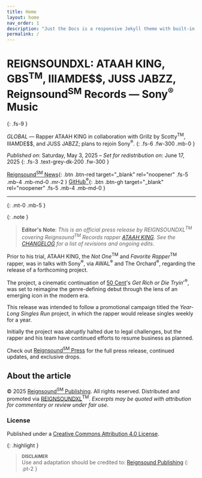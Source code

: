 ```yaml
---
title: Home
layout: home
nav_order: 1
description: "Just the Docs is a responsive Jekyll theme with built-in search that is easily customizable and hosted on GitHub Pages."
permalink: /
---
```


# REIGNSOUNDXL: ATAAH KING, GBS<sup class="tm-title">TM</sup>, IIIAMDE$$, JUSS JABZZ, Reignsound<sup class="tm-title">SM</sup> Records ― Sony<sup class="tmr-title">&reg;</sup> Music
{: .fs-9 }

*GLOBAL* ― Rapper ATAAH KING in collaboration with Grillz by Scotty<sup class="tm">TM</sup>, IIIAMDE$$, and JUSS JABZZ; plans to rejoin Sony<sup class="tmr-lede">&reg;</sup>.
{: .fs-6 .fw-300 .mb-0 }

*Published on*: Saturday, May 3, 2025 &ndash; *Set for redistribution on*: June 17, 2025
{: .fs-3 .text-grey-dk-200 .fw-300 }

[Reignsound<sup class="tm">SM</sup> News](https://reignsoundnews.github.io/){: .btn .btn-red target="_blank" rel="noopener" .fs-5 .mb-4 .mb-md-0 .mr-2 }
[GitHub<sup class="tmr">&reg;</sup>][Reignsound Press repo]{: .btn .btn-gh target="_blank" rel="noopener" .fs-5 .mb-4 .mb-md-0 }

---
{: .mt-0 .mb-5 }

{: .note }
> **Editor's Note**: *This is an official press release by REIGNSOUNDXL<sup class="tm">TM</sup> covering Reignsound<sup class="tm">TM</sup> Records rapper [ATAAH KING](https://www.google.com/search?q=ataah+king&oq=ATAAH+KING). See the [CHANGELOG](https://github.com/reignsoundpress/reignsoundpress.github.io/commits/main) for a list of revisions and ongoing edits*.

Prior to his trial, ATAAH KING, the *Not One*<sup class="tm">TM</sup> and *Favorite Rapper*<sup class="tm">TM</sup> rapper, was in talks with Sony<sup class="tmr">&reg;</sup>, via AWAL<sup class="tmr">&reg;</sup> and The Orchard<sup class="tmr">&reg;</sup>, regarding the release of a forthcoming project.

The project, a cinematic continuation of [50 Cent](https://www.google.com/search?q=ataah+king&oq=50+Cent)'s *Get Rich or Die Tryin*'<sup class="tmr">&reg;</sup>, was set to reimagine the genre-defining debut through the lens of an emerging icon in the modern era.

This release was intended to follow a promotional campaign titled the *Year-Long Singles Run* project, in which the rapper would release singles weekly for a year.

Initially the project was abruptly halted due to legal challenges, but the rapper and his team have continued efforts to resume business as planned.

Check out [Reignsound<sup class="tm">SM</sup> Press] for the full press release, continued updates, and exclusive drops.

## About the article

&copy; 2025 [Reignsound<sup class="tm">SM</sup> Publishing]. All rights reserved. Distributed and promoted via [REIGNSOUNDXL]<sup class="tm">TM</sup>. *Excerpts may be quoted with attribution for commentary or review under fair use*.

### License

Published under a [Creative Commons Attribution 4.0 License]. 

{: .highlight }
> <span style="font-size: 0.8em;">**DISCLAIMER**</span><br>
Use and adaptation should be credited to: [Reignsound Publishing]
{: .pt-2 }

[A.K.O.O. Clothing]: https://akoo.com
[Cook w Khyra]: https://www.twitch.tv/videos/2448915551
[COMPREHEND]: https://www.google.com/search?q=ATAAH+KING+COMPREHEND
[*Comprehend 2*]: https://www.google.com/search?q=ATAAH+KING+COMPREHEND+2
[Creative Commons Attribution 4.0 License]: https://creativecommons.org/licenses/by/4.0/
[FEMININE ENERGY 101]: https://feminineenergy101.com
[Grillz by Scotty]: https:grillzbyscotty.com
[IIIAMDESS]: https://www.google.com/search?q=IIIAMDESS
[Indie on Edgewood]: https://www.google.com/search?q=Indie+on+Edgewood
[LIVE on Edgewood]: https://www.google.com/search?q=LIVE+on+Edgewood
[Micah Kiyo]: https://www.google.com/search?q=MICAH+KIYO
[Reignsound<sup class="tm">SM</sup> Press]: https://reignsoundpress.github.io
[Reignsound Press repo]: https://github.com/REIGNSOUNDPRESS/reignsoundpress.github.io/blob/main/press-releases
[Reignsound Publishing]: https://reignsoundpublishing.github.io
[Reignsound<sup class="tm">SM</sup> Publishing]: https://reignsoundpublishing.github.io
[REIGNSOUNDXL]: https://reignsoundxl.github.io
[Scotty ATL]: https://www.google.com/search?q=SCOTTY+ATL